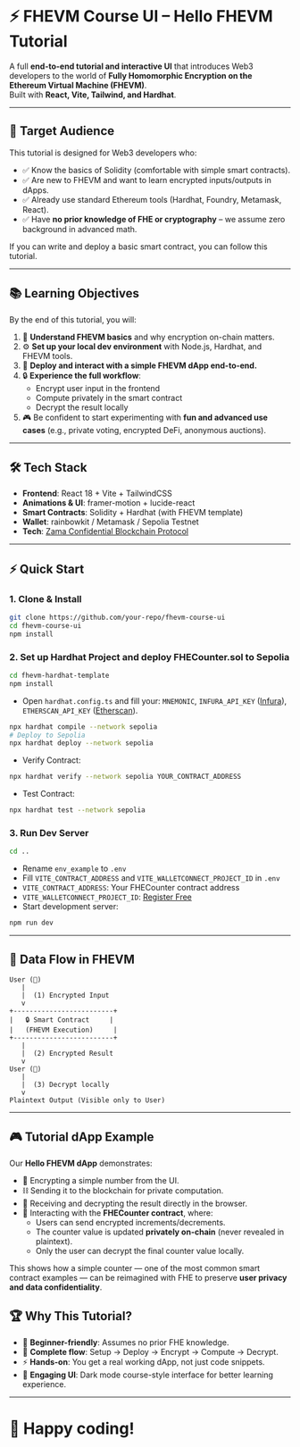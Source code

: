 # ⚡ FHEVM Course UI – Hello FHEVM Tutorial

A full **end-to-end tutorial and interactive UI** that introduces Web3 developers to the world of **Fully Homomorphic Encryption on the Ethereum Virtual Machine (FHEVM)**.  
Built with **React, Vite, Tailwind, and Hardhat**.

---

## 🎯 Target Audience

This tutorial is designed for Web3 developers who:
- ✅ Know the basics of Solidity (comfortable with simple smart contracts).  
- ✅ Are new to FHEVM and want to learn encrypted inputs/outputs in dApps.  
- ✅ Already use standard Ethereum tools (Hardhat, Foundry, Metamask, React).  
- ✅ Have **no prior knowledge of FHE or cryptography** – we assume zero background in advanced math.  

If you can write and deploy a basic smart contract, you can follow this tutorial.

---

## 📚 Learning Objectives

By the end of this tutorial, you will:  

1. 🔑 **Understand FHEVM basics** and why encryption on-chain matters.  
2. ⚙️ **Set up your local dev environment** with Node.js, Hardhat, and FHEVM tools.  
3. 🚀 **Deploy and interact with a simple FHEVM dApp end-to-end.**  
4. 🔒 **Experience the full workflow**:  
   - Encrypt user input in the frontend  
   - Compute privately in the smart contract  
   - Decrypt the result locally  
5. 🎮 Be confident to start experimenting with **fun and advanced use cases** (e.g., private voting, encrypted DeFi, anonymous auctions).  

---

## 🛠 Tech Stack

- **Frontend**: React 18 + Vite + TailwindCSS  
- **Animations & UI**: framer-motion + lucide-react  
- **Smart Contracts**: Solidity + Hardhat (with FHEVM template)  
- **Wallet**: rainbowkit / Metamask / Sepolia Testnet  
- **Tech**: [Zama Confidential Blockchain Protocol](https://docs.zama.ai/protocol)  

---

## ⚡ Quick Start

### 1. Clone & Install
```bash
git clone https://github.com/your-repo/fhevm-course-ui
cd fhevm-course-ui
npm install
```

### 2. Set up Hardhat Project and deploy FHECounter.sol to Sepolia

```bash
cd fhevm-hardhat-template
npm install
```

- Open `hardhat.config.ts` and fill your: `MNEMONIC`, `INFURA_API_KEY` ([Infura](https://developer.metamask.io/)), `ETHERSCAN_API_KEY` ([Etherscan](https://etherscan.io/apidashboard)).

```bash
npx hardhat compile --network sepolia
# Deploy to Sepolia
npx hardhat deploy --network sepolia
```

- Verify Contract:
```bash
npx hardhat verify --network sepolia YOUR_CONTRACT_ADDRESS
```

- Test Contract:
```bash
npx hardhat test --network sepolia
```

### 3. Run Dev Server
```bash
cd ..
```
- Rename `env_example` to `.env`
- Fill `VITE_CONTRACT_ADDRESS` and `VITE_WALLETCONNECT_PROJECT_ID` in `.env`
- `VITE_CONTRACT_ADDRESS`: Your FHECounter contract address
- `VITE_WALLETCONNECT_PROJECT_ID`: [ Register Free ](https://dashboard.reown.com/)
- Start development server:
```bash
npm run dev
```

---

## 🔄 Data Flow in FHEVM

```
User (👤)  
   |  
   |  (1) Encrypted Input  
   v  
+-------------------------+  
|   🔒 Smart Contract     |  
|   (FHEVM Execution)     |  
+-------------------------+  
   |  
   |  (2) Encrypted Result  
   v  
User (👤)  
   |  
   |  (3) Decrypt locally  
   v  
Plaintext Output (Visible only to User)  
```
---

## 🎮 Tutorial dApp Example

Our **Hello FHEVM dApp** demonstrates:

- 🔐 Encrypting a simple number from the UI.  
- ⛓ Sending it to the blockchain for private computation.  
- 🔑 Receiving and decrypting the result directly in the browser.  
- 🧮 Interacting with the **FHECounter contract**, where:  
  - Users can send encrypted increments/decrements.  
  - The counter value is updated **privately on-chain** (never revealed in plaintext).  
  - Only the user can decrypt the final counter value locally.  

This shows how a simple counter — one of the most common smart contract examples — can be reimagined with FHE to preserve **user privacy and data confidentiality**.


## 🏆 Why This Tutorial?

- 📖 **Beginner-friendly**: Assumes no prior FHE knowledge.  
- 🔄 **Complete flow**: Setup → Deploy → Encrypt → Compute → Decrypt.  
- ⚡ **Hands-on**: You get a real working dApp, not just code snippets.  
- 🎨 **Engaging UI**: Dark mode course-style interface for better learning experience.  
---

# 🎉 **Happy coding!**
